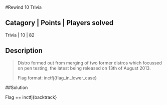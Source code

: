 #Rewind 10 Trivia

Catagory | Points | Players solved
----------------------------------
Trivia | 10 | 82

## Description

>Distro formed out from merging of two former distros which focussed on pen testing, the latest being released on 13th of August 2013. 
>
>Flag format: inctfj{flag_in_lower_case}

##Solution

Flag == inctfj{backtrack}
